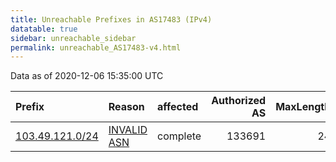 ```yaml
---
title: Unreachable Prefixes in AS17483 (IPv4)
datatable: true
sidebar: unreachable_sidebar
permalink: unreachable_AS17483-v4.html
---
```


Data as of 2020-12-06 15:35:00 UTC


<div class="datatable-begin"></div>

| Prefix                                                   | Reason                                                                                                 | affected   |   Authorized AS |   MaxLength | Anchor                                       |   unreachable /24s |
|:---------------------------------------------------------|:-------------------------------------------------------------------------------------------------------|:-----------|----------------:|------------:|:---------------------------------------------|-------------------:|
| [103.49.121.0/24](https://stat.ripe.net/103.49.121.0/24) | [INVALID ASN](https://rpki-validator.ripe.net/announcement-preview?asn=AS17483&prefix=103.49.121.0/24) | complete   |          133691 |          24 | [APNIC](unreachable_APNIC_RPKI_Root-v4.html) |                  1 |

<div class="datatable-end"></div>